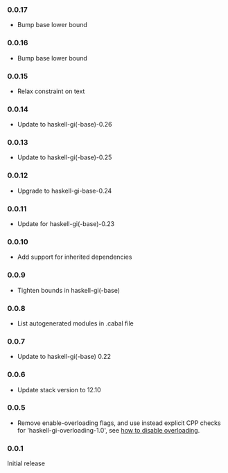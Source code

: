 ### 0.0.17

+ Bump base lower bound

### 0.0.16

+ Bump base lower bound

### 0.0.15

+ Relax constraint on text

### 0.0.14

+ Update to haskell-gi(-base)-0.26

### 0.0.13

+ Update to haskell-gi(-base)-0.25

### 0.0.12

+ Upgrade to haskell-gi-base-0.24

### 0.0.11

+ Update for haskell-gi(-base)-0.23

### 0.0.10

+ Add support for inherited dependencies

### 0.0.9

+ Tighten bounds in haskell-gi(-base)

### 0.0.8

+ List autogenerated modules in .cabal file

### 0.0.7

+ Update to haskell-gi(-base) 0.22

### 0.0.6

+ Update stack version to 12.10

### 0.0.5

+ Remove enable-overloading flags, and use instead explicit CPP checks for 'haskell-gi-overloading-1.0', see [how to disable overloading](https://github.com/haskell-gi/haskell-gi/wiki/Overloading\#disabling-overloading).

### 0.0.1

Initial release
